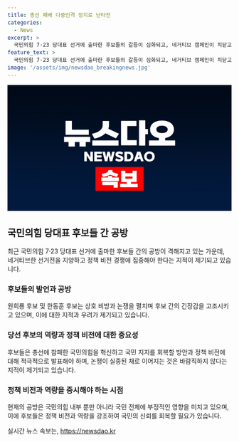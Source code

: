 ```yaml
---
title: 총선 패배 다중인격 정치로 난타전
categories:
  - News
excerpt: >
  국민의힘 7·23 당대표 선거에 출마한 후보들의 갈등이 심화되고, 네거티브 캠페인이 치닫고 있다. 선거관리위원회의 공개 경고에도 원희룡·한동훈 후보는 치닫는 공방을 멈추지 않고 있다. 이에 대한 역풍조차 불지 않는 가운데 후보들을 향한 네거티브 중단 요구가 제기되고 있다. 후보들의 강한 대립으로 국민의힘의 혁신과 정책 비전 경쟁은 지양되고 있다는 지적이 제기되고 있다.
feature_text: >
  국민의힘 7·23 당대표 선거에 출마한 후보들의 갈등이 심화되고, 네거티브 캠페인이 치닫고 있다. 선거관리위원회의 공개 경고에도 원희룡·한동훈 후보는 치닫는 공방을 멈추지 않고 있다. 이에 대한 역풍조차 불지 않는 가운데 후보들을 향한 네거티브 중단 요구가 제기되고 있다. 후보들의 강한 대립으로 국민의힘의 혁신과 정책 비전 경쟁은 지양되고 있다는 지적이 제기되고 있다.
image: '/assets/img/newsdao_breakingnews.jpg'
---
```


<p><img src="/assets/img/newsdao_breakingnews.jpg" alt="firstkoreanews 속보" /></p>

<h2 data-ke-size="size26">국민의힘 당대표 후보들 간 공방</h2>

<p data-ke-size="size16">최근 국민의힘 7·23 당대표 선거에 출마한 후보들 간의 공방이 격해지고 있는 가운데, 네거티브한 선거전을 지양하고 정책 비전 경쟁에 집중해야 한다는 지적이 제기되고 있습니다.</p>

<h3>후보들의 발언과 공방</h3>

<p data-ke-size="size16">원희룡 후보 및 한동훈 후보는 상호 비방과 논쟁을 펼치며 후보 간의 긴장감을 고조시키고 있으며, 이에 대한 지적과 우려가 제기되고 있습니다.</p>

<h3>당선 후보의 역량과 정책 비전에 대한 중요성</h3>

<p data-ke-size="size16">후보들은 총선에 참패한 국민의힘을 혁신하고 국민 지지를 회복할 방안과 정책 비전에 대해 적극적으로 발표해야 하며, 논쟁이 실종된 채로 이어지는 것은 바람직하지 않다는 지적이 제기되고 있습니다.</p>

<h3>정책 비전과 역량을 중시해야 하는 시점</h3>

<p data-ke-size="size16">현재의 공방은 국민의힘 내부 뿐만 아니라 국민 전체에 부정적인 영향을 미치고 있으며, 이에 후보들은 정책 비전과 역량을 강조하여 국민의 신뢰를 회복할 필요가 있습니다.</p>
실시간 뉴스 속보는, <a href="https://newsdao.kr" rel="dofollow">https://newsdao.kr</a>


